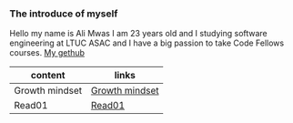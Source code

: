 ### The introduce of myself
Hello my name is Ali Mwas I am 23 years old and I studying software engineering at LTUC ASAC and I have a big passion to take Code Fellows courses. 
[My gethub](https://github.com/AliMwas)


| content     |     links   |
| ----------- | ----------- |
| Growth mindset      | [Growth mindset](https://alimwas.github.io/reading-notes/Growth%20mindset) |
| Read01   | [Read01](Read01)        |
